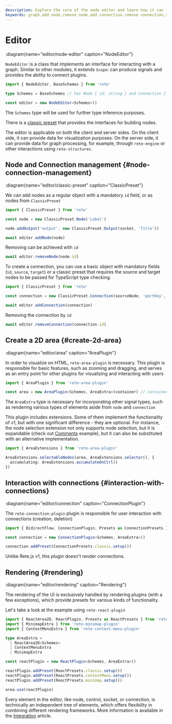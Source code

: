 ```yaml
---
description: Explore the core of the node editor and learn how it can facilitate graph management, including adding and removing nodes and connections. Additionally, learn how to visualize the editor and initialize interaction with connections
keywords: graph,add node,remove node,add connection,remove connection,visualize
---
```


# Editor

:diagram{name="editor/node-editor" caption="NodeEditor"}

`NodeEditor` is a class that implements an interface for interacting with a graph. Similar to other modules, it extends `Scope`: can produce signals and provides the ability to connect plugins.

```ts
import { NodeEditor, BaseSchemes } from 'rete'

type Schemes = BaseSchemes // has Node { id: string } and Connection { id: string, source: string, target: string }

const editor = new NodeEditor<Schemes>()
```

The `Schemes` type will be used for further type inference purposes.

There is a [classic preset](/docs/concepts/presets#data-structures) that provides the interfaces for building nodes.

The editor is applicable on both the client and server sides. On the client side, it can provide data for visualization purposes. On the server side, it can provide data for graph processing, for example, through `rete-engine` or other interactions using `rete-structures`.

## Node and Connection management {#node-connection-management}

:diagram{name="editor/classic-preset" caption="ClassicPreset"}

We can add nodes as a regular object with a mandatory `id` field, or as nodes from `ClassicPreset`

```ts
import { ClassicPreset } from 'rete'

const node = new ClassicPreset.Node('Label')

node.addOutput('output', new ClassicPreset.Output(socket, 'Title'))

await editor.addNode(node)
```

Removing can be achieved with `id`

```ts
await editor.removeNode(node.id)
```

To create a connection, you can use a basic object with mandatory fields (`id`, `source`, `target`) or a classic preset that requires the source and target nodes to be passed for TypeScript type checking.

```ts
import { ClassicPreset } from 'rete'

const connection = new ClassicPreset.Connection(sourceNode, 'portKey', targetNode, 'portKey')

await editor.addConnection(connection)
```

Removing the connection by `id`

```ts
await editor.removeConnection(connection.id)
```

## Create a 2D area {#create-2d-area}

:diagram{name="editor/area" caption="AreaPlugin"}

In order to visualize on HTML, `rete-area-plugin` is necessary. This plugin is responsible for basic features, such as zooming and dragging, and serves as an entry point for other plugins for visualizing and interacting with users

```ts
import { AreaPlugin } from 'rete-area-plugin'

const area = new AreaPlugin<Schemes, AreaExtra>(container) // container is HTMLElement where the area will be inserted
```

The `AreaExtra` type is necessary for incorporating other signal types, such as rendering various types of elements aside from `node` and `connection`

This plugin includes extensions. Some of them implement the functionality of v1, but with one significant difference - they are optional. For instance, the node selection extension not only supports node selection, but it is expandable (check out [Comments](/examples/comments) example), but it can also be substituted with an alternative implementation.

```ts
import { AreaExtensions } from 'rete-area-plugin'

AreaExtensions.selectableNodes(area, AreaExtensions.selector(), {
  accumulating: AreaExtensions.accumulateOnCtrl()
})
```

## Interaction with connections {#interaction-with-connections}

:diagram{name="editor/connection" caption="ConnectionPlugin"}

The `rete-connection-plugin` plugin is responsible for user interaction with connections (creation, deletion)

```ts
import { BidirectFlow, ConnectionPlugin, Presets as ConnectionPresets } from 'rete-connection-plugin'

const connection = new ConnectionPlugin<Schemes, AreaExtra>()

connection.addPreset(ConnectionPresets.classic.setup())
```

Unlike Rete.js v1, this plugin doesn't render connections.

## Rendering {#rendering}

:diagram{name="editor/rendering" caption="Rendering"}

The rendering of the UI is exclusively handled by rendering plugins (with a few exceptions), which provide presets for various kinds of functionality.

Let's take a look at the example using `rete-react-plugin`

```ts
import { ReactArea2D, ReactPlugin, Presets as ReactPresets } from 'rete-react-plugin'
import { MinimapExtra } from 'rete-minimap-plugin'
import { ContextMenuExtra } from 'rete-context-menu-plugin'

type AreaExtra =
  | ReactArea2D<Schemes>
  | ContextMenuExtra
  | MinimapExtra

const reactPlugin = new ReactPlugin<Schemes, AreaExtra>()

reactPlugin.addPreset(ReactPresets.classic.setup())
reactPlugin.addPreset(ReactPresets.contextMenu.setup())
reactPlugin.addPreset(ReactPresets.minimap.setup())

area.use(reactPlugin)
```

Every element in the editor, like node, control, socket, or connection, is technically an independent tree of elements, which offers flexibility in combining different rendering frameworks. More information is available in the [Integration](/docs/concepts/integration) article.
